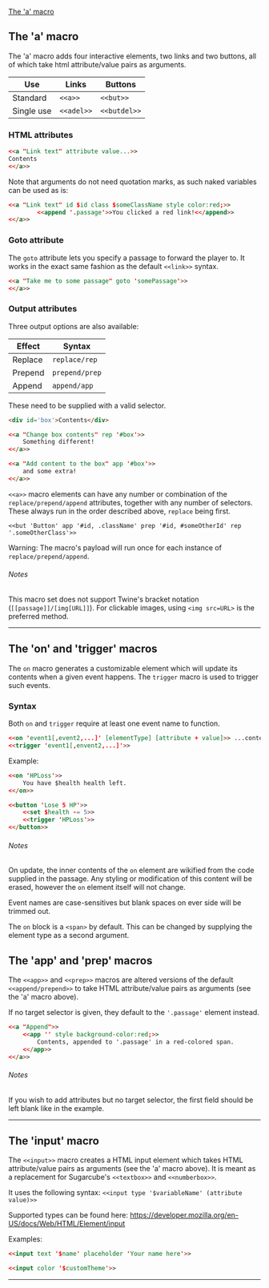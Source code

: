 [The 'a' macro](a-macro.md)


## The 'a' macro ##

The 'a' macro adds four interactive elements, two links and two buttons, all of which take html attribute/value pairs as arguments.

| Use | Links | Buttons |
|------------|------------|------------|
| Standard | `<<a>>` | `<<but>>` |
| Single use | `<<adel>>` | `<<butdel>>` |

### HTML attributes ###

```html
<<a "Link text" attribute value...>>
Contents
<</a>>
```

Note that arguments do not need quotation marks, as such naked variables can be used as is:

```html
<<a "Link text" id $id class $someClassName style color:red;>>
        <<append '.passage'>>You clicked a red link!<</append>>
<</a>>
```

### Goto attribute ###

The `goto` attribute lets you specify a passage to forward the player to. It works in the exact same fashion as the default `<<link>>` syntax.

```html
<<a "Take me to some passage" goto 'somePassage'>>
<</a>>
```

### Output attributes ###

Three output options are also available:

| Effect | Syntax |
|------------|------------|
| Replace | `replace/rep` |
| Prepend | `prepend/prep`|
| Append | `append/app` |

These need to be supplied with a valid selector.

```html
<div id='box'>Contents</div>

<<a "Change box contents" rep '#box'>>
	Something different!
<</a>>

<<a "Add content to the box" app '#box'>>
	and some extra!
<</a>>
```

`<<a>>` macro elements can have any number or combination of the `replace/prepend/append` attributes, together with any number of selectors. These always run in the order described above, `replace` being first.

```
<<but 'Button' app '#id, .className' prep '#id, #someOtherId' rep '.someOtherClass'>>
```

Warning: The macro's payload will run once for each instance of `replace/prepend/append`.

###### Notes ######

This macro set does not support Twine's bracket notation (`[[passage]]/[img[URL]]`). For clickable images, using `<img src=URL>` is the preferred method.

***

## The 'on' and 'trigger' macros ##

The `on` macro generates a customizable element which will update its contents when a given event happens. The `trigger` macro is used to trigger such events.

### Syntax ###

Both `on` and `trigger` require at least one event name to function.
```html
<<on 'event1[,event2,...]' [elementType] [attribute + value]>> ...content... <</on>>
<<trigger 'event1[,envent2,...]'>>
```

Example:

```html
<<on 'HPLoss'>>
	You have $health health left.
<</on>>

<<button 'Lose 5 HP'>>
	<<set $health -= 5>>
	<<trigger 'HPLoss'>>
<</button>>
```

###### Notes ######

On update, the inner contents of the `on` element are wikified from the code supplied in the passage. Any styling or modification of this content will be erased, however the `on` element itself will not change.

Event names are case-sensitives but blank spaces on ever side will be trimmed out.

The `on` block is a `<span>` by default. This can be changed by supplying the element type as a second argument.

## The 'app' and 'prep' macros ##

The `<<app>>` and `<<prep>>` macros are altered versions of the default `<<append/prepend>>` to take HTML attribute/value pairs as arguments (see the 'a' macro above).

If no target selector is given, they default to the `'.passage'` element instead.

```html
<<a "Append">>
	<<app '' style background-color:red;>>
		Contents, appended to '.passage' in a red-colored span.
	<</app>>
<</a>>
```

###### Notes ######
If you wish to add attributes but no target selector, the first field should be left blank like in the example.

***

## The 'input' macro ##

The `<<input>>` macro creates a HTML input element which takes HTML attribute/value pairs as arguments (see the 'a' macro above). It is meant as a replacement for Sugarcube's `<<textbox>>` and `<<numberbox>>`.

It uses the following syntax:
`<<input type '$variableName' (attribute value)>>`

Supported types can be found here: https://developer.mozilla.org/en-US/docs/Web/HTML/Element/input

Examples:

```html
<<input text '$name' placeholder 'Your name here'>>

<<input color '$customTheme'>>
```

***

